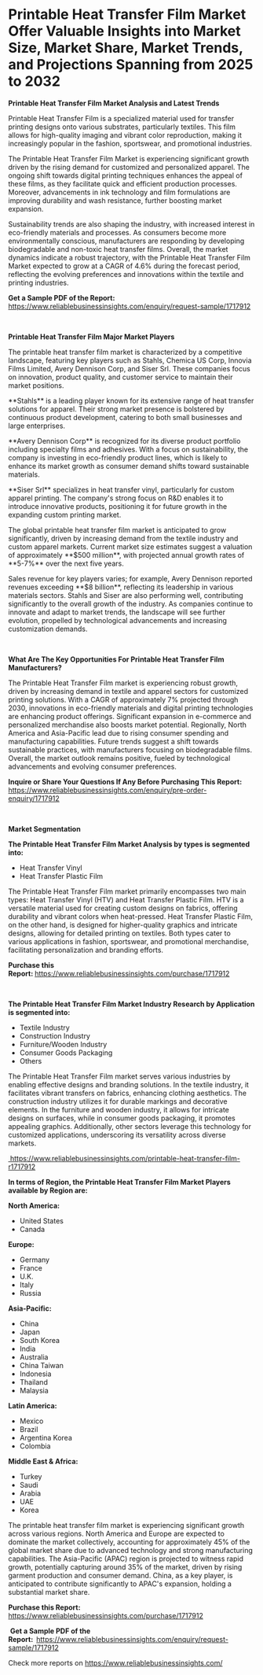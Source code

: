 <p><h1>Printable Heat Transfer Film Market Offer Valuable Insights into Market Size, Market Share, Market Trends, and Projections Spanning from 2025 to 2032</h1></p><p><strong>Printable Heat Transfer Film Market Analysis and Latest Trends</strong></p>
<p><p>Printable Heat Transfer Film is a specialized material used for transfer printing designs onto various substrates, particularly textiles. This film allows for high-quality imaging and vibrant color reproduction, making it increasingly popular in the fashion, sportswear, and promotional industries. </p><p>The Printable Heat Transfer Film Market is experiencing significant growth driven by the rising demand for customized and personalized apparel. The ongoing shift towards digital printing techniques enhances the appeal of these films, as they facilitate quick and efficient production processes. Moreover, advancements in ink technology and film formulations are improving durability and wash resistance, further boosting market expansion. </p><p>Sustainability trends are also shaping the industry, with increased interest in eco-friendly materials and processes. As consumers become more environmentally conscious, manufacturers are responding by developing biodegradable and non-toxic heat transfer films. Overall, the market dynamics indicate a robust trajectory, with the Printable Heat Transfer Film Market expected to grow at a CAGR of 4.6% during the forecast period, reflecting the evolving preferences and innovations within the textile and printing industries.</p></p>
<p><strong>Get a Sample PDF of the Report:&nbsp;</strong> <a href="https://www.reliablebusinessinsights.com/enquiry/request-sample/1717912?utm_campaign=3131&utm_medium=2&utm_source=Github&utm_content=ia&utm_term=01042025&utm_id=printable-heat-transfer-film">https://www.reliablebusinessinsights.com/enquiry/request-sample/1717912</a></p>
<p>&nbsp;</p>
<p><strong>Printable Heat Transfer Film Major Market Players</strong></p>
<p><p>The printable heat transfer film market is characterized by a competitive landscape, featuring key players such as Stahls, Chemica US Corp, Innovia Films Limited, Avery Dennison Corp, and Siser Srl. These companies focus on innovation, product quality, and customer service to maintain their market positions.</p><p>**Stahls** is a leading player known for its extensive range of heat transfer solutions for apparel. Their strong market presence is bolstered by continuous product development, catering to both small businesses and large enterprises. </p><p>**Avery Dennison Corp** is recognized for its diverse product portfolio including specialty films and adhesives. With a focus on sustainability, the company is investing in eco-friendly product lines, which is likely to enhance its market growth as consumer demand shifts toward sustainable materials.</p><p>**Siser Srl** specializes in heat transfer vinyl, particularly for custom apparel printing. The company's strong focus on R&D enables it to introduce innovative products, positioning it for future growth in the expanding custom printing market.</p><p>The global printable heat transfer film market is anticipated to grow significantly, driven by increasing demand from the textile industry and custom apparel markets. Current market size estimates suggest a valuation of approximately **$500 million**, with projected annual growth rates of **5-7%** over the next five years.</p><p>Sales revenue for key players varies; for example, Avery Dennison reported revenues exceeding **$8 billion**, reflecting its leadership in various materials sectors. Stahls and Siser are also performing well, contributing significantly to the overall growth of the industry. As companies continue to innovate and adapt to market trends, the landscape will see further evolution, propelled by technological advancements and increasing customization demands.</p></p>
<p>&nbsp;</p>
<p><strong>What Are The Key Opportunities For Printable Heat Transfer Film Manufacturers?</strong></p>
<p><p>The Printable Heat Transfer Film market is experiencing robust growth, driven by increasing demand in textile and apparel sectors for customized printing solutions. With a CAGR of approximately 7% projected through 2030, innovations in eco-friendly materials and digital printing technologies are enhancing product offerings. Significant expansion in e-commerce and personalized merchandise also boosts market potential. Regionally, North America and Asia-Pacific lead due to rising consumer spending and manufacturing capabilities. Future trends suggest a shift towards sustainable practices, with manufacturers focusing on biodegradable films. Overall, the market outlook remains positive, fueled by technological advancements and evolving consumer preferences.</p></p>
<p><strong>Inquire or Share Your Questions If Any Before Purchasing This Report:</strong> <a href="https://www.reliablebusinessinsights.com/enquiry/pre-order-enquiry/1717912?utm_campaign=3131&utm_medium=2&utm_source=Github&utm_content=ia&utm_term=01042025&utm_id=printable-heat-transfer-film">https://www.reliablebusinessinsights.com/enquiry/pre-order-enquiry/1717912</a></p>
<p>&nbsp;</p>
<p><strong>Market Segmentation</strong></p>
<p><strong>The Printable Heat Transfer Film Market Analysis by types is segmented into:</strong></p>
<p><ul><li>Heat Transfer Vinyl</li><li>Heat Transfer Plastic Film</li></ul></p>
<p><p>The Printable Heat Transfer Film market primarily encompasses two main types: Heat Transfer Vinyl (HTV) and Heat Transfer Plastic Film. HTV is a versatile material used for creating custom designs on fabrics, offering durability and vibrant colors when heat-pressed. Heat Transfer Plastic Film, on the other hand, is designed for higher-quality graphics and intricate designs, allowing for detailed printing on textiles. Both types cater to various applications in fashion, sportswear, and promotional merchandise, facilitating personalization and branding efforts.</p></p>
<p><strong>Purchase this Report:&nbsp;</strong><a href="https://www.reliablebusinessinsights.com/purchase/1717912?utm_campaign=3131&utm_medium=2&utm_source=Github&utm_content=ia&utm_term=01042025&utm_id=printable-heat-transfer-film">https://www.reliablebusinessinsights.com/purchase/1717912</a></p>
<p>&nbsp;</p>
<p><strong>The Printable Heat Transfer Film Market Industry Research by Application is segmented into:</strong></p>
<p><ul><li>Textile Industry</li><li>Construction Industry</li><li>Furniture/Wooden Industry</li><li>Consumer Goods Packaging</li><li>Others</li></ul></p>
<p><p>The Printable Heat Transfer Film market serves various industries by enabling effective designs and branding solutions. In the textile industry, it facilitates vibrant transfers on fabrics, enhancing clothing aesthetics. The construction industry utilizes it for durable markings and decorative elements. In the furniture and wooden industry, it allows for intricate designs on surfaces, while in consumer goods packaging, it promotes appealing graphics. Additionally, other sectors leverage this technology for customized applications, underscoring its versatility across diverse markets.</p></p>
<p><a href="https://www.reliablebusinessinsights.com/printable-heat-transfer-film-r1717912?utm_campaign=3131&utm_medium=2&utm_source=Github&utm_content=ia&utm_term=01042025&utm_id=printable-heat-transfer-film">&nbsp;https://www.reliablebusinessinsights.com/printable-heat-transfer-film-r1717912</a></p>
<p><strong>In terms of Region, the Printable Heat Transfer Film Market Players available by Region are:</strong></p>
<p>
    <p> <strong> North America: </strong>
        <ul>
            <li>United States</li>
            <li>Canada</li>
        </ul>
        </p> 
    <p> <strong> Europe: </strong>
        <ul>
            <li>Germany</li>
            <li>France</li>
            <li>U.K.</li>
            <li>Italy</li>
            <li>Russia</li>
        </ul>
        </p> 
    <p> <strong> Asia-Pacific: </strong>
        <ul>
            <li>China</li>
            <li>Japan</li>
            <li>South Korea</li>
            <li>India</li>
            <li>Australia</li>
            <li>China Taiwan</li>
            <li>Indonesia</li>
            <li>Thailand</li>
            <li>Malaysia</li>
        </ul>
        </p> 
    <p> <strong> Latin America: </strong>
        <ul>
            <li>Mexico</li>
            <li>Brazil</li>
            <li>Argentina Korea</li>
            <li>Colombia</li>
        </ul>
        </p> 
    <p> <strong> Middle East & Africa: </strong>
        <ul>
            <li>Turkey</li>
            <li>Saudi</li>
            <li>Arabia</li>
            <li>UAE</li>
            <li>Korea</li>
        </ul>
    </p>
    </p>
<p><p>The printable heat transfer film market is experiencing significant growth across various regions. North America and Europe are expected to dominate the market collectively, accounting for approximately 45% of the global market share due to advanced technology and strong manufacturing capabilities. The Asia-Pacific (APAC) region is projected to witness rapid growth, potentially capturing around 35% of the market, driven by rising garment production and consumer demand. China, as a key player, is anticipated to contribute significantly to APAC's expansion, holding a substantial market share.</p></p>
<p><strong>Purchase this Report: </strong><a href="https://www.reliablebusinessinsights.com/purchase/1717912?utm_campaign=3131&utm_medium=2&utm_source=Github&utm_content=ia&utm_term=01042025&utm_id=printable-heat-transfer-film">https://www.reliablebusinessinsights.com/purchase/1717912</a></p>
<p>&nbsp;<strong>Get a Sample PDF of the Report:&nbsp;&nbsp;</strong><a href="https://www.reliablebusinessinsights.com/enquiry/request-sample/1717912?utm_campaign=3131&utm_medium=2&utm_source=Github&utm_content=ia&utm_term=01042025&utm_id=printable-heat-transfer-film">https://www.reliablebusinessinsights.com/enquiry/request-sample/1717912</a></p>
<p><strong></strong></p>
<p>Check more reports on <a href="https://www.reliablebusinessinsights.com/?utm_campaign=3131&utm_medium=2&utm_source=Github&utm_content=ia&utm_term=01042025&utm_id=printable-heat-transfer-film">https://www.reliablebusinessinsights.com/</a></p>